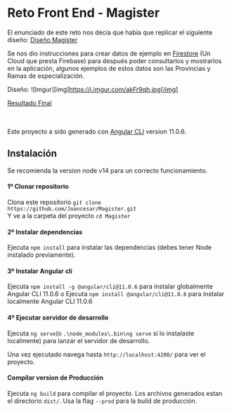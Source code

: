# Reto Front End - Magister

El enunciado de este reto nos decía que había que replicar el siguiente diseño:
<a href="https://imgur.com/a/uMVh1xj">Diseño Magister</a>

Se nos dio instrucciones para crear datos de ejemplo en <a href="https://firebase.google.com/docs/firestore">Firestore</a> (Un Cloud que presta Firebase) para después poder consultarlos y mostrarlos en la aplicación, algunos ejemplos de estos datos son las Provincias y Ramas de especialización.

Diseño: 
![Imgur][img]https://i.imgur.com/akFr9qh.jpg[/img]

<a href="https://joancesar.github.io/Magister/">Resultado Final</a>


<br><br>
Este proyecto a sido generado con [Angular CLI](https://github.com/angular/angular-cli) version 11.0.6.


## Instalación
Se recomienda la version node v14 para un correcto funcionamiento.

#### 1º Clonar repositorio
Clona este repositorio `git clone https://github.com/Joancesar/Magister.git`
<br>
Y ve a la carpeta del proyecto `cd Magister`

#### 2º Instalar dependencias
Ejecuta `npm install` para instalar las dependencias (debes tener Node instalado previamente).

#### 3º Instalar Angular cli
Ejecuta `npm install -g @angular/cli@11.0.6` para instalar globalmente Angular CLI 11.0.6
o
Ejecuta `npm install @angular/cli@11.0.6` para instalar localmente Angular CLI 11.0.6

#### 4º Ejecutar servidor de desarrollo

Ejecuta `ng serve`(o `.\node_modules\.bin\ng serve` si lo instalaste localmente)
para lanzar el servidor de desarrollo.

Una vez ejecutado navega hasta `http://localhost:4200/` para ver el proyecto.

#### Compilar version de Producción

Ejecuta `ng build` para compilar el proyecto. Los archivos generados estan el directorio `dist/`. Usa la flag `--prod` para la build de producción.

